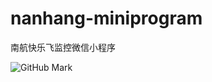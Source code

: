 # nanhang-miniprogram
南航快乐飞监控微信小程序

![GitHub Mark](https://cunchu.site/upload/abeb9c839cc6e17e.jpeg)
